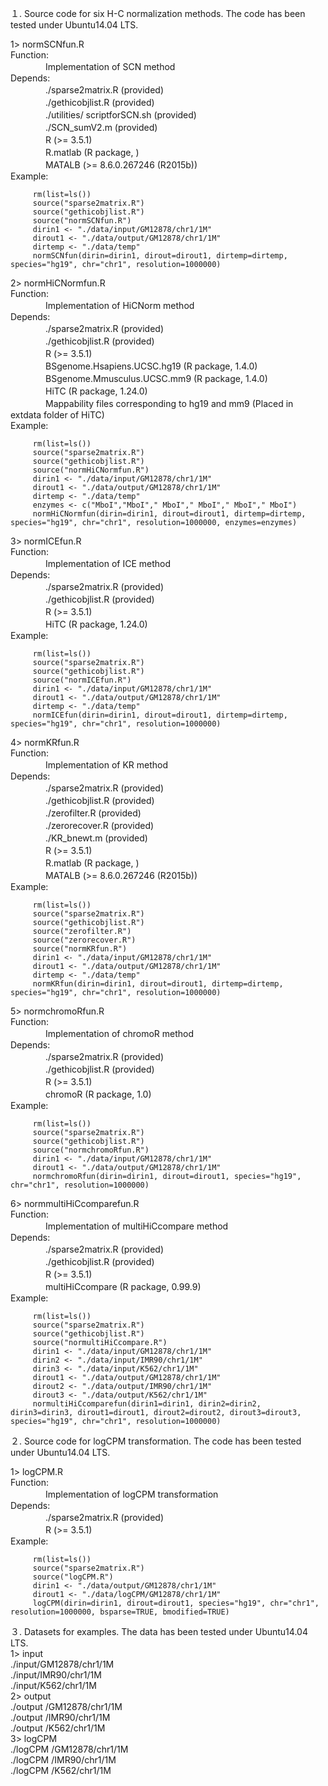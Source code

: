 １. Source code for six H-C normalization methods. The code has been tested under Ubuntu14.04 LTS.

1> normSCNfun.R<br>
 Function:<br>
 　　　　Implementation of SCN method<br> 
 Depends:<br>
 　　　　./sparse2matrix.R (provided)<br>
 　　　　./gethicobjlist.R (provided)<br>
 　　　　./utilities/ scriptforSCN.sh (provided)<br>
 　　　　./SCN_sumV2.m (provided)<br>
 　　　　R (>= 3.5.1)<br>
 　　　　R.matlab (R package, )<br>
 　　　　MATALB (>= 8.6.0.267246 (R2015b))<br>
 Example:
 
         rm(list=ls())
         source("sparse2matrix.R")
         source("gethicobjlist.R")
         source("normSCNfun.R")
         dirin1 <- "./data/input/GM12878/chr1/1M"
         dirout1 <- "./data/output/GM12878/chr1/1M"
         dirtemp <- "./data/temp"
         normSCNfun(dirin=dirin1, dirout=dirout1, dirtemp=dirtemp, species="hg19", chr="chr1", resolution=1000000)

2> normHiCNormfun.R<br>
 Function:<br>
 　　　　Implementation of HiCNorm method<br> 
 Depends:<br>
 　　　　./sparse2matrix.R (provided)<br>
 　　　　./gethicobjlist.R (provided)<br>
 　　　　R (>= 3.5.1)<br>
 　　　　BSgenome.Hsapiens.UCSC.hg19 (R package, 1.4.0)<br>
 　　　　BSgenome.Mmusculus.UCSC.mm9 (R package, 1.4.0)<br>
 　　　　HiTC (R package, 1.24.0)<br>
 　　　　Mappability files corresponding to hg19 and mm9 (Placed in extdata folder of HiTC)<br>
 Example:
         
         rm(list=ls())
         source("sparse2matrix.R")
         source("gethicobjlist.R")
         source("normHiCNormfun.R")
         dirin1 <- "./data/input/GM12878/chr1/1M"
         dirout1 <- "./data/output/GM12878/chr1/1M"
         dirtemp <- "./data/temp"
         enzymes <- c("MboI","MboI"," MboI"," MboI"," MboI"," MboI")
         normHiCNormfun(dirin=dirin1, dirout=dirout1, dirtemp=dirtemp, species="hg19", chr="chr1", resolution=1000000, enzymes=enzymes)

3> normICEfun.R<br>
 Function:<br>
 　　　　Implementation of ICE method<br>
 Depends:<br>
 　　　　./sparse2matrix.R (provided)<br>
 　　　　./gethicobjlist.R (provided)<br>
 　　　　R (>= 3.5.1)<br>
 　　　　HiTC (R package, 1.24.0)<br>
 Example:
 
         rm(list=ls())
         source("sparse2matrix.R")
         source("gethicobjlist.R")
         source("normICEfun.R")
         dirin1 <- "./data/input/GM12878/chr1/1M"
         dirout1 <- "./data/output/GM12878/chr1/1M"
         dirtemp <- "./data/temp"
         normICEfun(dirin=dirin1, dirout=dirout1, dirtemp=dirtemp, species="hg19", chr="chr1", resolution=1000000)

4> normKRfun.R<br>
 Function:<br>
 　　　　Implementation of KR method<br>
 Depends:<br>
 　　　　./sparse2matrix.R (provided)<br>
 　　　　./gethicobjlist.R (provided)<br>
 　　　　./zerofilter.R (provided)<br>
 　　　　./zerorecover.R (provided)<br>
 　　　　./KR_bnewt.m (provided)<br>
 　　　　R (>= 3.5.1)<br>
 　　　　R.matlab (R package, )<br>
 　　　　MATALB (>= 8.6.0.267246 (R2015b))<br>
 Example:
 
         rm(list=ls())
         source("sparse2matrix.R")
         source("gethicobjlist.R")
         source("zerofilter.R")
         source("zerorecover.R")
         source("normKRfun.R")
         dirin1 <- "./data/input/GM12878/chr1/1M"
         dirout1 <- "./data/output/GM12878/chr1/1M"
         dirtemp <- "./data/temp"
         normKRfun(dirin=dirin1, dirout=dirout1, dirtemp=dirtemp, species="hg19", chr="chr1", resolution=1000000)

5> normchromoRfun.R<br>
 Function:<br>
 　　　　Implementation of chromoR method<br>
 Depends:<br>
 　　　　./sparse2matrix.R (provided)<br>
 　　　　./gethicobjlist.R (provided)<br>
 　　　　R (>= 3.5.1)<br>
 　　　　chromoR (R package, 1.0)<br>
 Example:
 
         rm(list=ls())
         source("sparse2matrix.R")
         source("gethicobjlist.R")
         source("normchromoRfun.R")
         dirin1 <- "./data/input/GM12878/chr1/1M"
         dirout1 <- "./data/output/GM12878/chr1/1M"
         normchromoRfun(dirin=dirin1, dirout=dirout1, species="hg19", chr="chr1", resolution=1000000)

6> normmultiHiCcomparefun.R<br>
 Function:<br>
 　　　　Implementation of multiHiCcompare method<br>
 Depends:<br>
 　　　　./sparse2matrix.R (provided)<br>
 　　　　./gethicobjlist.R (provided)<br>
 　　　　R (>= 3.5.1)<br>
 　　　　multiHiCcompare (R package, 0.99.9)<br>
 Example:
 
         rm(list=ls())
         source("sparse2matrix.R")
         source("gethicobjlist.R")
         source("normultiHiCcompare.R")
         dirin1 <- "./data/input/GM12878/chr1/1M"
         dirin2 <- "./data/input/IMR90/chr1/1M"
         dirin3 <- "./data/input/K562/chr1/1M"
         dirout1 <- "./data/output/GM12878/chr1/1M"
         dirout2 <- "./data/output/IMR90/chr1/1M"
         dirout3 <- "./data/output/K562/chr1/1M"
         normultiHiCcomparefun(dirin1=dirin1, dirin2=dirin2, dirin3=dirin3, dirout1=dirout1, dirout2=dirout2, dirout3=dirout3, species="hg19", chr="chr1", resolution=1000000)


２. Source code for logCPM transformation. The code has been tested under Ubuntu14.04 LTS.

 1> logCPM.R<br>
 Function:<br>
 　　　　Implementation of logCPM transformation<br>
 Depends:<br>
 　　　　./sparse2matrix.R (provided)<br>
 　　　　R (>= 3.5.1)<br>
 Example:
 
         rm(list=ls())
         source("sparse2matrix.R")
         source("logCPM.R")
         dirin1 <- "./data/output/GM12878/chr1/1M"
         dirout1 <- "./data/logCPM/GM12878/chr1/1M"
         logCPM(dirin=dirin1, dirout=dirout1, species="hg19", chr="chr1", resolution=1000000, bsparse=TRUE, bmodified=TRUE)


３. Datasets for examples. The data has been tested under Ubuntu14.04 LTS.<br>
 1> input<br>
 ./input/GM12878/chr1/1M<br>
 ./input/IMR90/chr1/1M<br>
 ./input/K562/chr1/1M<br>
2> output<br>
 ./output /GM12878/chr1/1M<br>
 ./output /IMR90/chr1/1M<br>
 ./output /K562/chr1/1M<br>
3> logCPM<br>
 ./logCPM /GM12878/chr1/1M<br>
 ./logCPM /IMR90/chr1/1M<br>
 ./logCPM /K562/chr1/1M<br>
